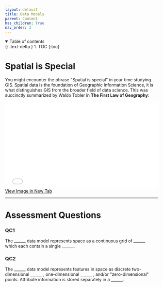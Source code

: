 ```yaml
---
layout: default
title: Data Models
parent: Content
has_children: True
nav_order: 1
---
```


<details open markdown="block">
  <summary>
    Table of contents
  </summary>
  {: .text-delta }
1. TOC
{:toc}
</details>

# Spatial is Special

You might encounter the phrase "Spatial is special" in your time studying GIS.  Spatial data is the foundation of Geographic Information Science, it is what distinguishes GIS from the broader field of data science.  This was succinctly summarized by Waldo Tobler in **The First Law of Geography**:

<div style="overflow: hidden;
  padding-top: 56.25%;
  position: relative">
  <iframe src="content/Toblers_Law.html" title="Processes" scrolling="no" frameborder="0"
    style="border: 0;
   height: 100%;
   left: 0;
   position: absolute;
   top: 0;
   width: 100%;">
   <p>Your browser does not support iframes.</p>
 </iframe>
</div>
<a href="content/Toblers_Law.html" target="_blank">View Image in New Tab</a>



---

# Assessment Questions

### QC1

The ______ data model represents space as a continuous grid of ______ which each contain a single ______.

### QC2

The ______ data model represents features in space as discrete two-dimensional ______ , one-dimensional ______ , and/or "zero-dimensional"  points.  Attribute information is stored separately in a ______.

